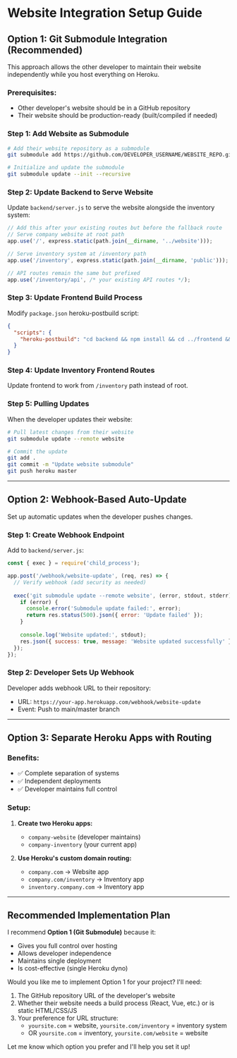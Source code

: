 # Website Integration Setup Guide

## Option 1: Git Submodule Integration (Recommended)

This approach allows the other developer to maintain their website independently while you host everything on Heroku.

### Prerequisites:
- Other developer's website should be in a GitHub repository
- Their website should be production-ready (built/compiled if needed)

### Step 1: Add Website as Submodule

```bash
# Add their website repository as a submodule
git submodule add https://github.com/DEVELOPER_USERNAME/WEBSITE_REPO.git website

# Initialize and update the submodule
git submodule update --init --recursive
```

### Step 2: Update Backend to Serve Website

Update `backend/server.js` to serve the website alongside the inventory system:

```javascript
// Add this after your existing routes but before the fallback route
// Serve company website at root path
app.use('/', express.static(path.join(__dirname, '../website')));

// Serve inventory system at /inventory path
app.use('/inventory', express.static(path.join(__dirname, 'public')));

// API routes remain the same but prefixed
app.use('/inventory/api', /* your existing API routes */);
```

### Step 3: Update Frontend Build Process

Modify `package.json` heroku-postbuild script:

```json
{
  "scripts": {
    "heroku-postbuild": "cd backend && npm install && cd ../frontend && npm install && npm run build && cd ../backend && rm -rf ./public && mkdir -p ./public && cp -a ../frontend/build/. ./public/ && cd ../website && if [ -f 'package.json' ]; then npm install && npm run build; fi"
  }
}
```

### Step 4: Update Inventory Frontend Routes

Update frontend to work from `/inventory` path instead of root.

### Step 5: Pulling Updates

When the developer updates their website:

```bash
# Pull latest changes from their website
git submodule update --remote website

# Commit the update
git add .
git commit -m "Update website submodule"
git push heroku master
```

---

## Option 2: Webhook-Based Auto-Update

Set up automatic updates when the developer pushes changes.

### Step 1: Create Webhook Endpoint

Add to `backend/server.js`:

```javascript
const { exec } = require('child_process');

app.post('/webhook/website-update', (req, res) => {
  // Verify webhook (add security as needed)
  
  exec('git submodule update --remote website', (error, stdout, stderr) => {
    if (error) {
      console.error('Submodule update failed:', error);
      return res.status(500).json({ error: 'Update failed' });
    }
    
    console.log('Website updated:', stdout);
    res.json({ success: true, message: 'Website updated successfully' });
  });
});
```

### Step 2: Developer Sets Up Webhook

Developer adds webhook URL to their repository:
- URL: `https://your-app.herokuapp.com/webhook/website-update`
- Event: Push to main/master branch

---

## Option 3: Separate Heroku Apps with Routing

### Benefits:
- ✅ Complete separation of systems
- ✅ Independent deployments
- ✅ Developer maintains full control

### Setup:
1. **Create two Heroku apps:**
   - `company-website` (developer maintains)
   - `company-inventory` (your current app)

2. **Use Heroku's custom domain routing:**
   - `company.com` → Website app
   - `company.com/inventory` → Inventory app
   - `inventory.company.com` → Inventory app

---

## Recommended Implementation Plan

I recommend **Option 1 (Git Submodule)** because it:
- Gives you full control over hosting
- Allows developer independence
- Maintains single deployment
- Is cost-effective (single Heroku dyno)

Would you like me to implement Option 1 for your project? I'll need:

1. The GitHub repository URL of the developer's website
2. Whether their website needs a build process (React, Vue, etc.) or is static HTML/CSS/JS
3. Your preference for URL structure:
   - `yoursite.com` = website, `yoursite.com/inventory` = inventory system
   - OR `yoursite.com` = inventory, `yoursite.com/website` = website

Let me know which option you prefer and I'll help you set it up!
